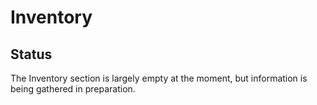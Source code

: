 # Inventory

## Status
The Inventory section is largely empty at the moment, but information is being gathered in preparation.
